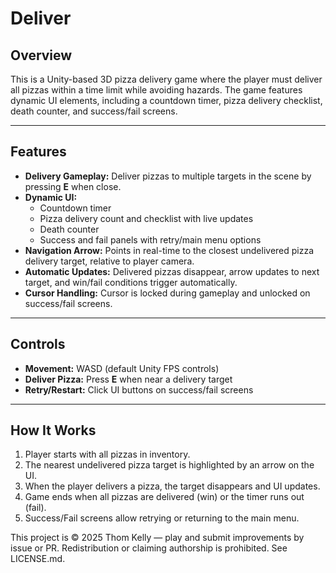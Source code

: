 # Deliver

## Overview
This is a Unity-based 3D pizza delivery game where the player must deliver all pizzas within a time limit while avoiding hazards. The game features dynamic UI elements, including a countdown timer, pizza delivery checklist, death counter, and success/fail screens.

---

## Features
- **Delivery Gameplay:** Deliver pizzas to multiple targets in the scene by pressing **E** when close.  
- **Dynamic UI:**  
  - Countdown timer  
  - Pizza delivery count and checklist with live updates  
  - Death counter  
  - Success and fail panels with retry/main menu options  
- **Navigation Arrow:** Points in real-time to the closest undelivered pizza delivery target, relative to player camera.  
- **Automatic Updates:** Delivered pizzas disappear, arrow updates to next target, and win/fail conditions trigger automatically.  
- **Cursor Handling:** Cursor is locked during gameplay and unlocked on success/fail screens.  

---

## Controls
- **Movement:** WASD (default Unity FPS controls)  
- **Deliver Pizza:** Press **E** when near a delivery target  
- **Retry/Restart:** Click UI buttons on success/fail screens  

---

## How It Works
1. Player starts with all pizzas in inventory.  
2. The nearest undelivered pizza target is highlighted by an arrow on the UI.  
3. When the player delivers a pizza, the target disappears and UI updates.  
4. Game ends when all pizzas are delivered (win) or the timer runs out (fail).  
5. Success/Fail screens allow retrying or returning to the main menu.

This project is © 2025 Thom Kelly — play and submit improvements by issue or PR. Redistribution or claiming authorship is prohibited. See LICENSE.md.

